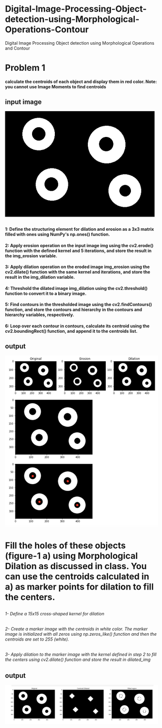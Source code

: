 # Digital-Image-Processing-Object-detection-using-Morphological-Operations-Contour
Digital Image Processing Object detection using Morphological Operations and Contour
##
# Problem 1
#### calculate the centroids of each object and display them in red color. Note: you cannot use Image Moments to find centroids
## input image 
![input](https://github.com/MSaadMakhdoom/Computer-vision-Digital-Image-Processing-Object-detection-using-Morphological-Operations-Contour/blob/main/data/circle3.jpg)
##
#### 1: Define the structuring element for dilation and erosion as a 3x3 matrix filled with ones using NumPy's np.ones() function.
#### 2: Apply erosion operation on the input image img using the cv2.erode() function with the defined kernel and 5 iterations, and store the result in the img_erosion variable.
#### 3: Apply dilation operation on the eroded image img_erosion using the cv2.dilate() function with the same kernel and iterations, and store the result in the img_dilation variable.
#### 4: Threshold the dilated image img_dilation using the cv2.threshold() function to convert it to a binary image.
#### 5: Find contours in the thresholded image using the cv2.findContours() function, and store the contours and hierarchy in the contours and hierarchy variables, respectively.
#### 6: Loop over each contour in contours, calculate its centroid using the cv2.boundingRect() function, and append it to the centroids list.
## output
![input](https://github.com/MSaadMakhdoom/Computer-vision-Digital-Image-Processing-Object-detection-using-Morphological-Operations-Contour/blob/main/output/Screenshot%202023-06-05%20at%206.35.11%20PM.png)
##
# Fill the holes of these objects (figure-1 a) using Morphological Dilation as discussed in class. You can use the centroids calculated in a) as marker points for dilation to fill the centers.
##
###### 1- Define a 15x15 cross-shaped kernel for dilation
###### 2- Create a marker image with the centroids in white color. The marker image is initialized with all zeros using np.zeros_like() function and then the centroids are set to 255 (white).
###### 3- Apply dilation to the marker image with the kernel defined in step 2 to fill the centers using cv2.dilate() function and store the result in dilated_img
## output
![input](https://github.com/MSaadMakhdoom/Computer-vision-Digital-Image-Processing-Object-detection-using-Morphological-Operations-Contour/blob/main/output/Screenshot%202023-06-05%20at%206.35.51%20PM.png)
